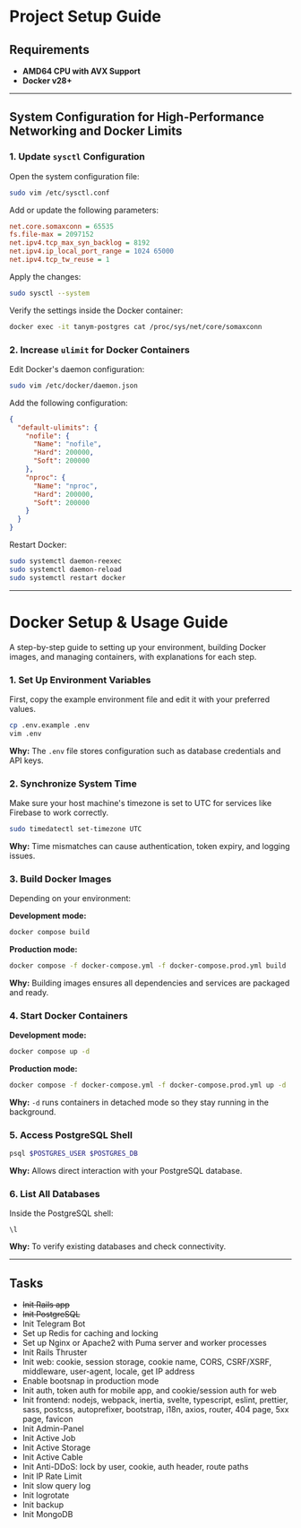 # Project Setup Guide

## Requirements

- **AMD64 CPU with AVX Support**
- **Docker v28+**

---

## System Configuration for High-Performance Networking and Docker Limits

### 1. Update `sysctl` Configuration
Open the system configuration file:
```bash
sudo vim /etc/sysctl.conf
```

Add or update the following parameters:
```ini
net.core.somaxconn = 65535
fs.file-max = 2097152
net.ipv4.tcp_max_syn_backlog = 8192
net.ipv4.ip_local_port_range = 1024 65000
net.ipv4.tcp_tw_reuse = 1
```

Apply the changes:
```bash
sudo sysctl --system
```

Verify the settings inside the Docker container:
```bash
docker exec -it tanym-postgres cat /proc/sys/net/core/somaxconn
```

### 2. Increase `ulimit` for Docker Containers
Edit Docker's daemon configuration:
```bash
sudo vim /etc/docker/daemon.json
```

Add the following configuration:
```json
{
  "default-ulimits": {
    "nofile": {
      "Name": "nofile",
      "Hard": 200000,
      "Soft": 200000
    },
    "nproc": {
      "Name": "nproc",
      "Hard": 200000,
      "Soft": 200000
    }
  }
}
```

Restart Docker:
```bash
sudo systemctl daemon-reexec
sudo systemctl daemon-reload
sudo systemctl restart docker
```

---

# Docker Setup & Usage Guide

A step-by-step guide to setting up your environment, building Docker images, and managing containers, with explanations for each step.

### 1. **Set Up Environment Variables**
First, copy the example environment file and edit it with your preferred values.
```bash
cp .env.example .env
vim .env
```
**Why:** The `.env` file stores configuration such as database credentials and API keys.

### 2. **Synchronize System Time**
Make sure your host machine's timezone is set to UTC for services like Firebase to work correctly.
```bash
sudo timedatectl set-timezone UTC
```
**Why:** Time mismatches can cause authentication, token expiry, and logging issues.

### 3. **Build Docker Images**
Depending on your environment:

**Development mode:**
```bash
docker compose build
```
**Production mode:**
```bash
docker compose -f docker-compose.yml -f docker-compose.prod.yml build
```
**Why:** Building images ensures all dependencies and services are packaged and ready.

### 4. **Start Docker Containers**

**Development mode:**
```bash
docker compose up -d
```
**Production mode:**
```bash
docker compose -f docker-compose.yml -f docker-compose.prod.yml up -d
```
**Why:** `-d` runs containers in detached mode so they stay running in the background.

### 5. **Access PostgreSQL Shell**
```bash
psql $POSTGRES_USER $POSTGRES_DB
```
**Why:** Allows direct interaction with your PostgreSQL database.

### 6. **List All Databases**
Inside the PostgreSQL shell:
```psql
\l
```
**Why:** To verify existing databases and check connectivity.

---

## Tasks

- ~~Init Rails app~~
- ~~Init PostgreSQL~~
- Init Telegram Bot
- Set up Redis for caching and locking
- Set up Nginx or Apache2 with Puma server and worker processes
- Init Rails Thruster
- Init web: cookie, session storage, cookie name, CORS, CSRF/XSRF, middleware, user-agent, locale, get IP address
- Enable bootsnap in production mode
- Init auth, token auth for mobile app, and cookie/session auth for web
- Init frontend: nodejs, webpack, inertia, svelte, typescript, eslint, prettier, sass, postcss, autoprefixer, bootstrap, i18n, axios, router, 404 page, 5xx page, favicon
- Init Admin-Panel
- Init Active Job
- Init Active Storage 
- Init Active Cable
- Init Anti-DDoS: lock by user, cookie, auth header, route paths
- Init IP Rate Limit
- Init slow query log
- Init logrotate
- Init backup
- Init MongoDB

